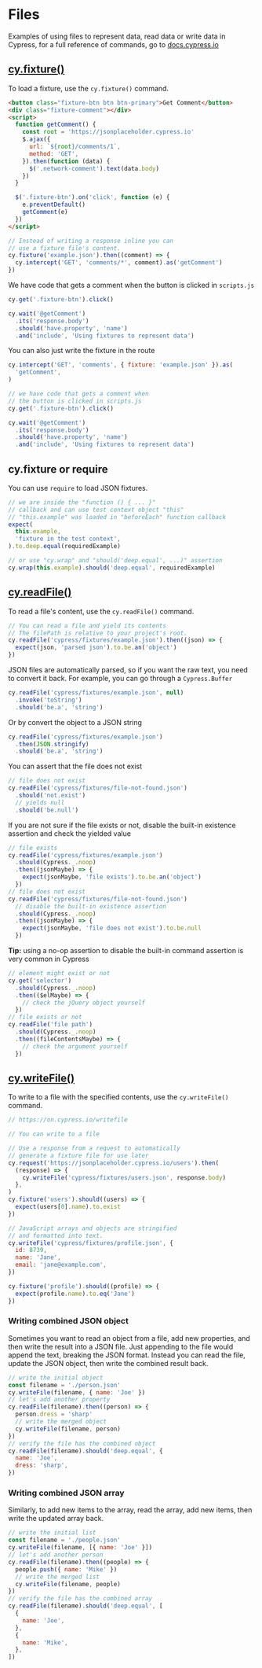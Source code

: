 # Files

Examples of using files to represent data, read data or write data in Cypress, for a full reference of commands, go to [docs.cypress.io](https://on.cypress.io/api)

## [cy.fixture()](https://on.cypress.io/fixture)

To load a fixture, use the `cy.fixture()` command.

<!-- fiddle cy.fixture() - load a fixture -->

```html
<button class="fixture-btn btn btn-primary">Get Comment</button>
<div class="fixture-comment"></div>
<script>
  function getComment() {
    const root = 'https://jsonplaceholder.cypress.io'
    $.ajax({
      url: `${root}/comments/1`,
      method: 'GET',
    }).then(function (data) {
      $('.network-comment').text(data.body)
    })
  }

  $('.fixture-btn').on('click', function (e) {
    e.preventDefault()
    getComment(e)
  })
</script>
```

```js
// Instead of writing a response inline you can
// use a fixture file's content.
cy.fixture('example.json').then((comment) => {
  cy.intercept('GET', 'comments/*', comment).as('getComment')
})
```

We have code that gets a comment when the button is clicked in `scripts.js`

```js
cy.get('.fixture-btn').click()

cy.wait('@getComment')
  .its('response.body')
  .should('have.property', 'name')
  .and('include', 'Using fixtures to represent data')
```

You can also just write the fixture in the route

```js
cy.intercept('GET', 'comments', { fixture: 'example.json' }).as(
  'getComment',
)

// we have code that gets a comment when
// the button is clicked in scripts.js
cy.get('.fixture-btn').click()

cy.wait('@getComment')
  .its('response.body')
  .should('have.property', 'name')
  .and('include', 'Using fixtures to represent data')
```

<!-- fiddle-end -->

## cy.fixture or require

You can use `require` to load JSON fixtures.

<!-- could not make this test work yet -->
<!-- fiddle.skip cy.fixture() or require - load a fixture -->

```js
// we are inside the "function () { ... }"
// callback and can use test context object "this"
// "this.example" was loaded in "beforeEach" function callback
expect(
  this.example,
  'fixture in the test context',
).to.deep.equal(requiredExample)

// or use "cy.wrap" and "should('deep.equal', ...)" assertion
cy.wrap(this.example).should('deep.equal', requiredExample)
```

<!-- fiddle-end -->

## [cy.readFile()](https://on.cypress.io/readfile)

To read a file's content, use the `cy.readFile()` command.

<!-- fiddle cy.readFile() - read file contents -->

```js
// You can read a file and yield its contents
// The filePath is relative to your project's root.
cy.readFile('cypress/fixtures/example.json').then((json) => {
  expect(json, 'parsed json').to.be.an('object')
})
```

JSON files are automatically parsed, so if you want the raw text, you need to convert it back. For example, you can go through a `Cypress.Buffer`

```js
cy.readFile('cypress/fixtures/example.json', null)
  .invoke('toString')
  .should('be.a', 'string')
```

Or by convert the object to a JSON string

```js
cy.readFile('cypress/fixtures/example.json')
  .then(JSON.stringify)
  .should('be.a', 'string')
```

You can assert that the file does not exist

```js
// file does not exist
cy.readFile('cypress/fixtures/file-not-found.json')
  .should('not.exist')
  // yields null
  .should('be.null')
```

If you are not sure if the file exists or not, disable the built-in existence assertion and check the yielded value

```js
// file exists
cy.readFile('cypress/fixtures/example.json')
  .should(Cypress._.noop)
  .then((jsonMaybe) => {
    expect(jsonMaybe, 'file exists').to.be.an('object')
  })
// file does not exist
cy.readFile('cypress/fixtures/file-not-found.json')
  // disable the built-in existence assertion
  .should(Cypress._.noop)
  .then((jsonMaybe) => {
    expect(jsonMaybe, 'file does not exist').to.be.null
  })
```

<!-- fiddle-end -->

**Tip:** using a no-op assertion to disable the built-in command assertion is very common in Cypress

```js
// element might exist or not
cy.get('selector')
  .should(Cypress._.noop)
  .then(($elMaybe) => {
    // check the jQuery object yourself
  })
// file exists or not
cy.readFile('file path')
  .should(Cypress._.noop)
  .then((fileContentsMaybe) => {
    // check the argument yourself
  })
```

## [cy.writeFile()](https://on.cypress.io/writefile)

To write to a file with the specified contents, use the `cy.writeFile()` command.

<!-- fiddle cy.writeFile() - write to a file -->

```js
// https://on.cypress.io/writefile

// You can write to a file

// Use a response from a request to automatically
// generate a fixture file for use later
cy.request('https://jsonplaceholder.cypress.io/users').then(
  (response) => {
    cy.writeFile('cypress/fixtures/users.json', response.body)
  },
)
cy.fixture('users').should((users) => {
  expect(users[0].name).to.exist
})

// JavaScript arrays and objects are stringified
// and formatted into text.
cy.writeFile('cypress/fixtures/profile.json', {
  id: 8739,
  name: 'Jane',
  email: 'jane@example.com',
})

cy.fixture('profile').should((profile) => {
  expect(profile.name).to.eq('Jane')
})
```

<!-- fiddle-end -->

### Writing combined JSON object

Sometimes you want to read an object from a file, add new properties, and then write the result into a JSON file. Just appending to the file would append the text, breaking the JSON format. Instead you can read the file, update the JSON object, then write the combined result back.

<!-- fiddle cy.writeFile() - write combined JSON object -->

```js
// write the initial object
const filename = './person.json'
cy.writeFile(filename, { name: 'Joe' })
// let's add another property
cy.readFile(filename).then((person) => {
  person.dress = 'sharp'
  // write the merged object
  cy.writeFile(filename, person)
})
// verify the file has the combined object
cy.readFile(filename).should('deep.equal', {
  name: 'Joe',
  dress: 'sharp',
})
```

<!-- fiddle-end -->

### Writing combined JSON array

Similarly, to add new items to the array, read the array, add new items, then write the updated array back.

<!-- fiddle cy.writeFile() - write combined JSON array -->

```js
// write the initial list
const filename = './people.json'
cy.writeFile(filename, [{ name: 'Joe' }])
// let's add another person
cy.readFile(filename).then((people) => {
  people.push({ name: 'Mike' })
  // write the merged list
  cy.writeFile(filename, people)
})
// verify the file has the combined array
cy.readFile(filename).should('deep.equal', [
  {
    name: 'Joe',
  },
  {
    name: 'Mike',
  },
])
```

<!-- fiddle-end -->
